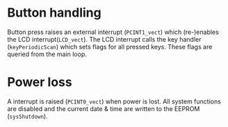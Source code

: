# Button handling
Button press raises an external interrupt (`PCINT1_vect`) which (re-)enables the LCD interrupt(`LCD_vect`). 
The LCD interrupt calls the key handler (`keyPeriodicScan`) which sets flags for all pressed keys. These flags are queried from the main loop.

# Power loss
A interrupt is raised (`PCINT0_vect`) when power is lost. All system functions are disabled and the current date & time are written to the EEPROM (`sysShutdown`).